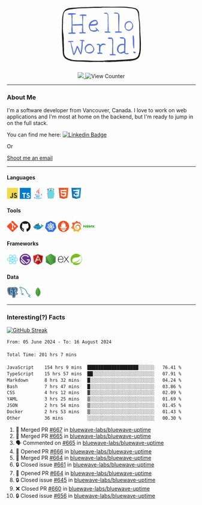 <div align="center">
    <img src="./img/hello_world.webp" height="200px" width="">
    <div>
        <a href="https://www.linkedin.com/in/ajhollid">
            <img src="https://img.shields.io/badge/LinkedIn-blue"/>
        </a>
        <img src="https://komarev.com/ghpvc/?username=ajhollid&color=yellow" alt="View Counter">
    </div>
</div>

---

### About Me

I'm a software developer from Vancouver, Canada. I love to work on web applications and I'm most at home on the backend, but I'm ready to jump in on the full stack.

You can find me here: [![Linkedin Badge](https://img.shields.io/badge/-ajhollid-blue?style=flat&logo=Linkedin&logoColor=white)](https://www.linkedin.com/in/ajhollid)

Or

[Shoot me an email](mailto:ajhollid@gmail.com)

---

#### Languages

<div>
    <img src="./img/devicons/javascript-original.svg" width=30 height=30 alt="JavaScript">
    <img src="/img/devicons/typescript-original.svg" width=30 height=30 alt="TypeScript">
    <img src="./img/devicons/java-original.svg" width=30 height=30 alt="Java">
    <img src="./img/devicons/go-original.svg" width=30 height=30 alt="Golang">
    <img src="./img/devicons/html5-original.svg" width=30 height=30 alt="HTML 5">
    <img src="./img/devicons/css3-original.svg" width=30 height=30 alt="CSS 3">
</div>

#### Tools

<div>
    <img src="./img/devicons/git-original.svg" width=30 height=30 alt="Git">
    <img src="./img/devicons/github-original.svg" width=30 height=30 alt="Github">
    <img src="./img/devicons/docker-original.svg" width=30 
    height=30 alt="Docker">
    <img src="./img/devicons/kubernetes-original.svg" width=30 height=30 alt="K8">
    <img src="./img/devicons/prometheus-original.svg" width=30 height=30 alt="Prometheus">
    <img src="./img/devicons/grafana-original.svg" width=30 height=30 alt="Grafana">
    <img src="./img/devicons/nginx-original.svg" width=30 height=30 alt="Nginx">
</div>

#### Frameworks

<div>
    <img src="./img/devicons/react-original.svg" width=30 height=30 alt="React">
    <img src="./img/devicons/gatsby-original.svg" width=30 height=30 alt="Gatsby">
    <img src="./img/devicons/angularjs-original.svg" width=30 height=30 alt="AngularJS">
    <img src="./img/devicons/nodejs-original.svg" width=30 height=30 alt="NodeJS">
    <img src="./img/devicons/express-original.svg" width=30 height=30 alt="Express">
    <img src="./img/devicons/spring-original.svg" width=30 height=30 alt="Spring">
</div>

#### Data

<div>
    <img src="./img/devicons/postgresql-original.svg" width=30 height=30 alt="Postgresql">
    <img src="./img/devicons/mysql-original.svg" width=30 height=30 alt="Mysql">
    <img src="./img/devicons/mongodb-original.svg" width=30 height=30 alt="MongoDB">
</div>

---

### Interesting(?) Facts

[![GitHub Streak](http://github-readme-streak-stats.herokuapp.com?user=ajhollid)](https://git.io/streak-stats)

 <!--START_SECTION:waka-->

```txt
From: 05 June 2024 - To: 16 August 2024

Total Time: 201 hrs 7 mins

JavaScript    154 hrs 9 mins  ███████████████████░░░░░░   76.41 %
TypeScript    15 hrs 57 mins  ██░░░░░░░░░░░░░░░░░░░░░░░   07.91 %
Markdown      8 hrs 32 mins   █░░░░░░░░░░░░░░░░░░░░░░░░   04.24 %
Bash          7 hrs 47 mins   █░░░░░░░░░░░░░░░░░░░░░░░░   03.86 %
CSS           4 hrs 12 mins   ▓░░░░░░░░░░░░░░░░░░░░░░░░   02.09 %
YAML          3 hrs 25 mins   ▒░░░░░░░░░░░░░░░░░░░░░░░░   01.69 %
JSON          2 hrs 54 mins   ▒░░░░░░░░░░░░░░░░░░░░░░░░   01.45 %
Docker        2 hrs 53 mins   ▒░░░░░░░░░░░░░░░░░░░░░░░░   01.43 %
Other         36 mins         ░░░░░░░░░░░░░░░░░░░░░░░░░   00.30 %
```

<!--END_SECTION:waka-->


<!--START_SECTION:activity-->
1. 🎉 Merged PR [#667](https://github.com/bluewave-labs/bluewave-uptime/pull/667) in [bluewave-labs/bluewave-uptime](https://github.com/bluewave-labs/bluewave-uptime)
2. 🎉 Merged PR [#665](https://github.com/bluewave-labs/bluewave-uptime/pull/665) in [bluewave-labs/bluewave-uptime](https://github.com/bluewave-labs/bluewave-uptime)
3. 🗣 Commented on [#665](https://github.com/bluewave-labs/bluewave-uptime/pull/665#issuecomment-2294932087) in [bluewave-labs/bluewave-uptime](https://github.com/bluewave-labs/bluewave-uptime)
4. 💪 Opened PR [#666](https://github.com/bluewave-labs/bluewave-uptime/pull/666) in [bluewave-labs/bluewave-uptime](https://github.com/bluewave-labs/bluewave-uptime)
5. 🎉 Merged PR [#664](https://github.com/bluewave-labs/bluewave-uptime/pull/664) in [bluewave-labs/bluewave-uptime](https://github.com/bluewave-labs/bluewave-uptime)
6. 🔒 Closed issue [#661](https://github.com/bluewave-labs/bluewave-uptime/issues/661) in [bluewave-labs/bluewave-uptime](https://github.com/bluewave-labs/bluewave-uptime)
7. 💪 Opened PR [#664](https://github.com/bluewave-labs/bluewave-uptime/pull/664) in [bluewave-labs/bluewave-uptime](https://github.com/bluewave-labs/bluewave-uptime)
8. 🔒 Closed issue [#645](https://github.com/bluewave-labs/bluewave-uptime/issues/645) in [bluewave-labs/bluewave-uptime](https://github.com/bluewave-labs/bluewave-uptime)
9. ❌ Closed PR [#660](https://github.com/bluewave-labs/bluewave-uptime/pull/660) in [bluewave-labs/bluewave-uptime](https://github.com/bluewave-labs/bluewave-uptime)
10. 🔒 Closed issue [#656](https://github.com/bluewave-labs/bluewave-uptime/issues/656) in [bluewave-labs/bluewave-uptime](https://github.com/bluewave-labs/bluewave-uptime)
<!--END_SECTION:activity-->
